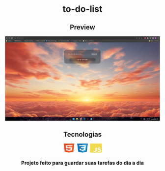 

 <h1 align="center" >  to-do-list</h1>

<h2 align="center">Preview</h2>

<div align="center">
 <img src = 'https://github.com/GustavoMoraes22/to-do-list/blob/main/assets/Projeto%20concluido.png?raw=true'>
</div>

<h2 align="center">Tecnologias</h2>

<div align="center">
  <img align="center" alt="Gustavo-HTML" height="30" width="40" src="https://raw.githubusercontent.com/devicons/devicon/master/icons/html5/html5-original.svg">
  <img align="center" alt="Gustavo-CSS" height="30" width="40" src="https://raw.githubusercontent.com/devicons/devicon/master/icons/css3/css3-original.svg">
  <img align="center" alt="Gustavo-Js" height="30" width="40" src="https://raw.githubusercontent.com/devicons/devicon/master/icons/javascript/javascript-plain.svg">
</div>

<h3 align="center" >Projeto feito para guardar suas tarefas do dia a dia</h3>
